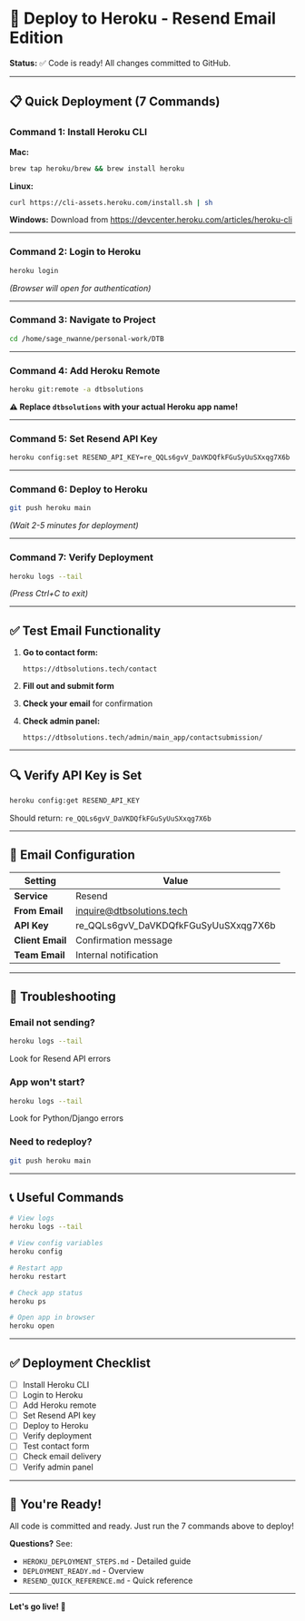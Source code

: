 # 🚀 Deploy to Heroku - Resend Email Edition

**Status:** ✅ Code is ready! All changes committed to GitHub.

---

## 📋 Quick Deployment (7 Commands)

### Command 1: Install Heroku CLI

**Mac:**
```bash
brew tap heroku/brew && brew install heroku
```

**Linux:**
```bash
curl https://cli-assets.heroku.com/install.sh | sh
```

**Windows:** Download from https://devcenter.heroku.com/articles/heroku-cli

---

### Command 2: Login to Heroku

```bash
heroku login
```

*(Browser will open for authentication)*

---

### Command 3: Navigate to Project

```bash
cd /home/sage_nwanne/personal-work/DTB
```

---

### Command 4: Add Heroku Remote

```bash
heroku git:remote -a dtbsolutions
```

**⚠️ Replace `dtbsolutions` with your actual Heroku app name!**

---

### Command 5: Set Resend API Key

```bash
heroku config:set RESEND_API_KEY=re_QQLs6gvV_DaVKDQfkFGuSyUuSXxqg7X6b
```

---

### Command 6: Deploy to Heroku

```bash
git push heroku main
```

*(Wait 2-5 minutes for deployment)*

---

### Command 7: Verify Deployment

```bash
heroku logs --tail
```

*(Press Ctrl+C to exit)*

---

## ✅ Test Email Functionality

1. **Go to contact form:**
   ```
   https://dtbsolutions.tech/contact
   ```

2. **Fill out and submit form**

3. **Check your email** for confirmation

4. **Check admin panel:**
   ```
   https://dtbsolutions.tech/admin/main_app/contactsubmission/
   ```

---

## 🔍 Verify API Key is Set

```bash
heroku config:get RESEND_API_KEY
```

Should return: `re_QQLs6gvV_DaVKDQfkFGuSyUuSXxqg7X6b`

---

## 📧 Email Configuration

| Setting | Value |
|---------|-------|
| **Service** | Resend |
| **From Email** | inquire@dtbsolutions.tech |
| **API Key** | re_QQLs6gvV_DaVKDQfkFGuSyUuSXxqg7X6b |
| **Client Email** | Confirmation message |
| **Team Email** | Internal notification |

---

## 🐛 Troubleshooting

### Email not sending?
```bash
heroku logs --tail
```
Look for Resend API errors

### App won't start?
```bash
heroku logs --tail
```
Look for Python/Django errors

### Need to redeploy?
```bash
git push heroku main
```

---

## 📞 Useful Commands

```bash
# View logs
heroku logs --tail

# View config variables
heroku config

# Restart app
heroku restart

# Check app status
heroku ps

# Open app in browser
heroku open
```

---

## ✅ Deployment Checklist

- [ ] Install Heroku CLI
- [ ] Login to Heroku
- [ ] Add Heroku remote
- [ ] Set Resend API key
- [ ] Deploy to Heroku
- [ ] Verify deployment
- [ ] Test contact form
- [ ] Check email delivery
- [ ] Verify admin panel

---

## 🎉 You're Ready!

All code is committed and ready. Just run the 7 commands above to deploy!

**Questions?** See:
- `HEROKU_DEPLOYMENT_STEPS.md` - Detailed guide
- `DEPLOYMENT_READY.md` - Overview
- `RESEND_QUICK_REFERENCE.md` - Quick reference

---

**Let's go live! 🚀**

